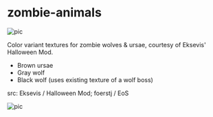 # zombie-animals

![pic](pic.jpg)

Color variant textures for zombie wolves & ursae, courtesy of Eksevis' Halloween Mod.
- Brown ursae
- Gray wolf
- Black wolf (uses existing texture of a wolf boss)

src: Eksevis / Halloween Mod; foerstj / EoS

![pic](pic-wolves.jpg)
